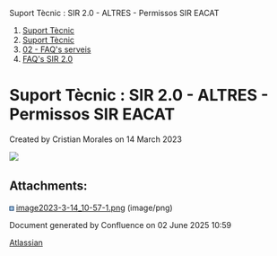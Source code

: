 Suport Tècnic : SIR 2.0 - ALTRES - Permissos SIR EACAT  

1.  [Suport Tècnic](index.html)
2.  [Suport Tècnic](13893782.html)
3.  [02 - FAQ's serveis](26313393.html)
4.  [FAQ's SIR 2.0](41523073.html)

Suport Tècnic : SIR 2.0 - ALTRES - Permissos SIR EACAT
======================================================

Created by Cristian Morales on 14 March 2023

![](attachments/81855823/81855824.png)

Attachments:
------------

![](images/icons/bullet_blue.gif) [image2023-3-14\_10-57-1.png](attachments/81855823/81855824.png) (image/png)  

Document generated by Confluence on 02 June 2025 10:59

[Atlassian](http://www.atlassian.com/)